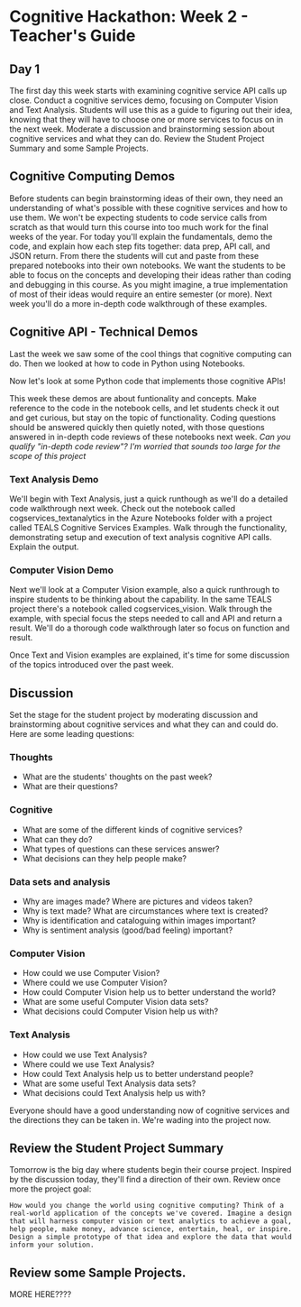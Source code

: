# Cognitive Hackathon: Week 2 - Teacher's Guide
## Day 1

The first day this week starts with examining cognitive service API calls up close. Conduct a cognitive services demo, focusing on Computer Vision and Text Analysis. Students will use this as a guide to figuring out their idea, knowing that they will have to choose one or more services to focus on in the next week. Moderate a discussion and brainstorming session about cognitive services and what they can do. Review the Student Project Summary and some Sample Projects.


## Cognitive Computing Demos

Before students can begin brainstorming ideas of their own, they need an understanding of what's possible with these cognitive services and how to use them. We won't be expecting students to code service calls from scratch as that would turn this course into too much work for the final weeks of the year. For today you'll explain the fundamentals, demo the code, and explain how each step fits together: data prep, API call, and JSON return. From there the students will cut and paste from these prepared notebooks into their own notebooks. We want the students to be able to focus on the concepts and developing their ideas rather than coding and debugging in this course. As you might imagine, a true implementation of most of their ideas would require an entire semester (or more). Next week you'll do a more in-depth code walkthrough of these examples.

## Cognitive API - Technical Demos

Last the week we saw some of the cool things that cognitive computing can do. Then we looked at how to code in Python using Notebooks.

Now let's look at some Python code that implements those cognitive APIs!

This week these demos are about funtionality and concepts. Make reference to the code in the notebook cells, and let students check it out and get curious, but stay on the topic of functionality. Coding questions should be answered quickly then quietly noted, with those questions answered in in-depth code reviews of these notebooks next week.
*Can you qualify "in-depth code review"? I'm worried that sounds too large for the scope of this project*

### Text Analysis Demo
We'll begin with Text Analysis, just a quick runthough as we'll do a detailed code walkthrough next week. Check out the notebook called cogservices_textanalytics in the Azure Notebooks folder with a project called TEALS Cognitive Services Examples. Walk through the functionality, demonstrating setup and execution of text analysis cognitive API calls. Explain the output. 

### Computer Vision Demo
 Next we'll look at a Computer Vision example, also a quick runthrough to inspire students to be thinking about the capability. In the same TEALS project there's a notebook called cogservices_vision. Walk through the example, with special focus the steps needed to call and API and return a result. We'll do a thorough code walkthrough later so focus on function and result.

Once Text and Vision examples are explained, it's time for some discussion of the topics introduced over the past week.

## Discussion
Set the stage for the student project by moderating discussion and brainstorming about cognitive services and what they can and could do. Here are some leading questions:

### Thoughts
* What are the students' thoughts on the past week?
* What are their questions?

### Cognitive
* What are some of the different kinds of cognitive services?
* What can they do?
* What types of questions can these services answer?
* What decisions can they help people make?

### Data sets and analysis
* Why are images made? Where are pictures and videos taken?
* Why is text made? What are circumstances where text is created?
* Why is identification and cataloguing within images important?
* Why is sentiment analysis (good/bad feeling) important?

### Computer Vision
* How could we use Computer Vision?
* Where could we use Computer Vision?
* How could Computer Vision help us to better understand the world?
* What are some useful Computer Vision data sets?
* What decisions could Computer Vision help us with?

### Text Analysis
* How could we use Text Analysis?
* Where could we use Text Analysis?
* How could Text Analysis help us to better understand people? 
* What are some useful Text Analysis data sets?
* What decisions could Text Analysis help us with?

Everyone should have a good understanding now of cognitive services and the directions they can be taken in. We're wading into the project now.

## Review the Student Project Summary 

Tomorrow is the big day where students begin their course project. Inspired by the discussion today, they'll find a direction of their own. Review once more the project goal:

    How would you change the world using cognitive computing? Think of a real-world application of the concepts we've covered. Imagine a design that will harness computer vision or text analytics to achieve a goal, help people, make money, advance science, entertain, heal, or inspire. Design a simple prototype of that idea and explore the data that would inform your solution.

## Review some Sample Projects.

MORE HERE????